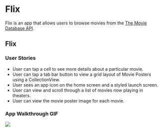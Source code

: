 # Flix

Flix is an app that allows users to browse movies from the [The Movie Database API](http://docs.themoviedb.apiary.io/#).


## Flix 

### User Stories

- User can tap a cell to see more details about a particular movie.
- User can tap a tab bar button to view a grid layout of Movie Posters using a CollectionView.
- User sees an app icon on the home screen and a styled launch screen.
- User can view and scroll through a list of movies now playing in theaters.
- User can view the movie poster image for each movie.

### App Walkthrough GIF
![](ezgif.com-part2.gif)

